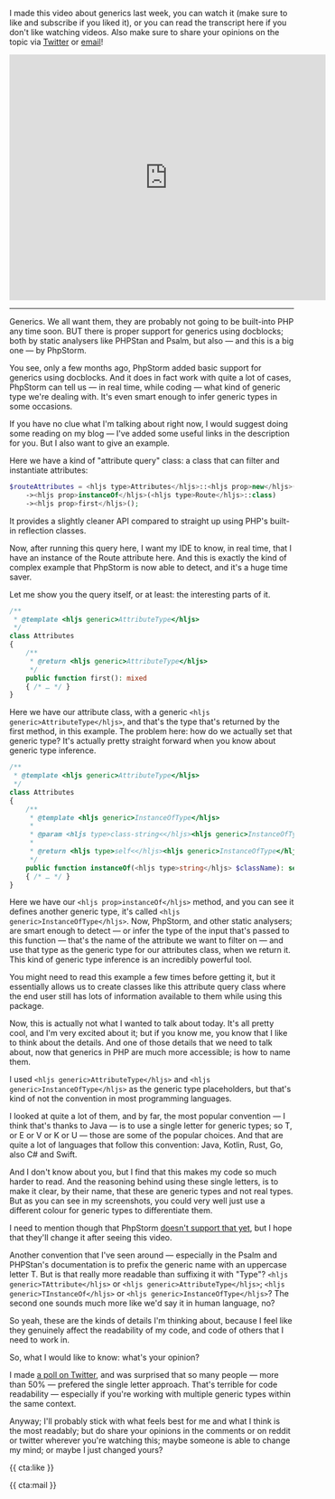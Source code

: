 I made this video about generics last week, you can watch it (make sure to like and subscribe if you liked it), or you can read the transcript here if you don't like watching videos. Also make sure to share your opinions on the topic via [Twitter](*https://twitter.com/brendt_gd) or [email](mailto:brendt@stitcher.io)!

<iframe width="560" height="435" src="https://www.youtube.com/embed/FiQdmnnIpEY" title="YouTube video player" frameborder="0" allow="accelerometer; autoplay; clipboard-write; encrypted-media; gyroscope; picture-in-picture" allowfullscreen></iframe>

---

Generics. We all want them, they are probably not going to be built-into PHP any time soon. BUT there is proper support for generics using docblocks; both by static analysers like PHPStan and Psalm, but also — and this is a big one — by PhpStorm.

You see, only a few months ago, PhpStorm added basic support for generics using docblocks.
And it does in fact work with quite a lot of cases, PhpStorm can tell us — in real time, while coding — what kind of generic type we're dealing with. It's even smart enough to infer generic types in some occasions.

If you have no clue what I'm talking about right now, I would suggest doing some reading on my blog — I've added some useful links in the description for you. But I also want to give an example.

Here we have a kind of "attribute query" class: a class that can filter and instantiate attributes:

```php
$routeAttributes = <hljs type>Attributes</hljs>::<hljs prop>new</hljs>(<hljs type>MyController</hljs>::class)
    -><hljs prop>instanceOf</hljs>(<hljs type>Route</hljs>::class)
    -><hljs prop>first</hljs>();
```

It provides a slightly cleaner API compared to straight up using PHP's built-in reflection classes.

Now, after running this query here, I want my IDE to know, in real time, that I have an instance of the Route attribute here. And this is exactly the kind of complex example that PhpStorm is now able to detect, and it's a huge time saver.

Let me show you the query itself, or at least: the interesting parts of it.

```php
/**
 * @template <hljs generic>AttributeType</hljs>
 */
class Attributes
{
    /**
     * @return <hljs generic>AttributeType</hljs>
     */
    public function first(): mixed
    { /* … */ }
}
```

Here we have our attribute class, with a generic `<hljs generic>AttributeType</hljs>`, and that's the type that's returned by the first method, in this example. The problem here: how do we actually set that generic type? It's actually pretty straight forward when you know about generic type inference.

```php
/**
 * @template <hljs generic>AttributeType</hljs>
 */
class Attributes
{
    /**
     * @template <hljs generic>InstanceOfType</hljs>
     *
     * @param <hljs type>class-string<</hljs><hljs generic>InstanceOfType</hljs><hljs type>></hljs> $className
     *
     * @return <hljs type>self<</hljs><hljs generic>InstanceOfType</hljs><hljs type>></hljs>
     */
    public function instanceOf(<hljs type>string</hljs> $className): self
    { /* … */ }
}
```

Here we have our `<hljs prop>instanceOf</hljs>` method, and you can see it defines another generic type, it's called `<hljs generic>InstanceOfType</hljs>`. Now, PhpStorm, and other static analysers; are smart enough to detect — or infer the type of the input that's passed to this function — that's the name of the attribute we want to filter on — and use that type as the generic type for our attributes class, when we return it. This kind of generic type inference is an incredibly powerful tool.

You might need to read this example a few times before getting it, but it essentially allows us to create classes like this attribute query class where the end user still has lots of information available to them while using this package.

Now, this is actually not what I wanted to talk about today. It's all pretty cool, and I'm very excited about it; but if you know me, you know that I like to think about the details. And one of those details that we need to talk about, now that generics in PHP are much more accessible; is how to name them.

I used `<hljs generic>AttributeType</hljs>` and `<hljs generic>InstanceOfType</hljs>` as the generic type placeholders, but that's kind of not the convention in most programming languages.

I looked at quite a lot of them, and by far, the most popular convention — I think that's thanks to Java — is to use a single letter for generic types; so T, or E or V or K or U — those are some of the popular choices. And that are quite a lot of languages that follow this convention: Java, Kotlin, Rust, Go, also C# and Swift.

And I don't know about you, but I find that this makes my code so much harder to read. And the reasoning behind using these single letters, is to make it clear, by their name, that these are generic types and not real types. But as you can see in my screenshots, you could very well just use a different colour for generic types to differentiate them.

I need to mention though that PhpStorm [doesn't support that yet](https://youtrack.jetbrains.com/issue/WI-63801), but I hope that they'll change it after seeing this video.

Another convention that I've seen around — especially in the Psalm and PHPStan's documentation is to prefix the generic name with an uppercase letter T. But is that really more readable than suffixing it with "Type"? `<hljs generic>TAttribute</hljs>` or `<hljs generic>AttributeType</hljs>`; `<hljs generic>TInstanceOf</hljs>` or `<hljs generic>InstanceOfType</hljs>`? The second one sounds much more like we'd say it in human language, no?

So yeah, these are the kinds of details I'm thinking about, because I feel like they genuinely affect the readability of my code, and code of others that I need to work in.

So, what I would like to know: what's your opinion?

I made [a poll on Twitter](https://twitter.com/brendt_gd/status/1455760170752036867), and was surprised that so many people — more than 50% — prefered the single letter approach. That's terrible for code readability — especially if you're working with multiple generic types within the same context.

Anyway; I'll probably stick with what feels best for me and what I think is the most readably; but do share your opinions in the comments or on reddit or twitter wherever you're watching this; maybe someone is able to change my mind; or maybe I just changed yours?

{{ cta:like }}

{{ cta:mail }}
